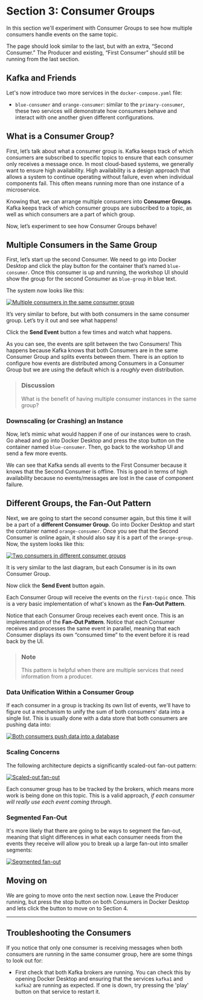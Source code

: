# Section 3: Consumer Groups

In this section we'll experiment with Consumer Groups to see how multiple consumers handle events on the same topic.

The page should look similar to the last, but with an extra, “Second Consumer.”  The Producer and existing, “First Consumer” should still be running from the last section.  

## Kafka and Friends

Let's now introduce two more services in the `docker-compose.yaml` file:
- `blue-consumer` and `orange-consumer`: similar to the `primary-consumer`, these two services will demonstrate how consumers behave and interact with one another given different configurations.

## What is a Consumer Group?

First, let’s talk about what a consumer group is.  Kafka keeps track of which consumers are subscribed to specific topics to ensure that each consumer only receives a message once.  In most cloud-based systems, we generally want to ensure high availability.  High availability is a design approach that allows a system to continue operating without failure, even when individual components fail.  This often means running more than one instance of a microservice.

Knowing that, we can arrange multiple consumers into **Consumer Groups**.  Kafka keeps track of which consumer groups are subscribed to a topic, as well as which consumers are a part of which group.  

Now, let’s experiment to see how Consumer Groups behave!

## Multiple Consumers in the Same Group

First, let’s start up the second Consumer.  We need to go into Docker Desktop and click the play button for the container that’s named `blue-consumer`.  Once this consumer is up and running, the workshop UI should show the group for the second Consumer as `blue-group` in blue text.  

The system now looks like this:

<a href="images/s3.1.jpg" class="glightbox">
    <img src="images/s3.1.jpg" alt="Multiple consumers in the same consumer group"/>
</a>

It’s very similar to before, but with both consumers in the same consumer group.  Let’s try it out and see what happens!

Click the **Send Event** button a few times and watch what happens.  

As you can see, the events are split between the two Consumers!  This happens because Kafka knows that both Consumers are in the same Consumer Group and splits events between them.  There is an option to configure how events are distributed among Consumers in a Consumer Group but we are using the default which is a *roughly* even distribution.

> ### Discussion
> What is the benefit of having multiple consumer instances in the same group?

### Downscaling (or Crashing) an Instance

Now, let’s mimic what would happen if one of our instances were to crash.  Go ahead and go into Docker Desktop and press the stop button on the container named `blue-consumer`.  Then, go back to the workshop UI and send a few more events.  

We can see that Kafka sends all events to the First Consumer because it knows that the Second Consumer is offline.  This is good in terms of high availability because no events/messages are lost in the case of component failure.

## Different Groups, the Fan-Out Pattern

Next, we are going to start the second consumer again, but this time it will be a part of a **different Consumer Group**.  Go into Docker Desktop and start the container named `orange-consumer`.  Once you see that the Second Consumer is online again, it should also say it is a part of the `orange-group`.  Now, the system looks like this:

<a href="images/s3.2.jpg" class="glightbox">
    <img src="images/s3.2.jpg" alt="Two consumers in different consumer groups"/>
</a>

It is very similar to the last diagram, but each Consumer is in its own Consumer Group.

Now click the **Send Event** button again.

Each Consumer Group will receive the events on the `first-topic` once. This is a very basic implementation of what's known as the **Fan-Out Pattern**.

Notice that each Consumer Group receives each event once.  This is an implementation of the **Fan-Out Pattern**. Notice that each Consumer receives and processes the same event in parallel, meaning that each Consumer displays its own “consumed time” to the event before it is read back by the UI. 

> ### Note
>This pattern is helpful when there are multiple services that need information from a producer.

### Data Unification Within a Consumer Group

If each consumer in a group is tracking its own list of events, we'll have to figure out a mechanism to unify the sum of both consumers' data into a single list.  This is usually done with a data store that both consumers are pushing data into:

<a href="images/s3.5.jpg" class="glightbox">
    <img src="images/s3.5.jpg" alt="Both consumers push data into a database"/>
</a>

### Scaling Concerns

The following architecture depicts a significantly scaled-out fan-out pattern:

<a href="images/s3.3.jpg" class="glightbox">
    <img src="images/s3.3.jpg" alt="Scaled-out fan-out"/>
</a>

Each consumer group has to be tracked by the brokers, which means more work is being done on this topic.  This is a valid approach, *if each consumer will really use each event coming through*.

### Segmented Fan-Out

It's more likely that there are going to be ways to segment the fan-out, meaning that slight differences in what each consumer needs from the events they receive will allow you to break up a large fan-out into smaller segments:

<a href="images/s3.4.jpg" class="glightbox">
    <img src="images/s3.4.jpg" alt="Segmented fan-out"/>
</a>

## Moving on

We are going to move onto the next section now.  Leave the Producer running, but press the stop button on both Consumers in Docker Desktop and lets click the button to move on to Section 4.

<hr>


## Troubleshooting the Consumers

If you notice that only one consumer is receiving messages when both consumers are running in the same consumer group, here are some things to look out for:
- First check that both Kafka brokers are running. You can check this by opening Docker Desktop and ensuring that the services `kafka1` and `kafka2` are running as expected.  If one is down, try pressing the 'play' button on that service to restart it.